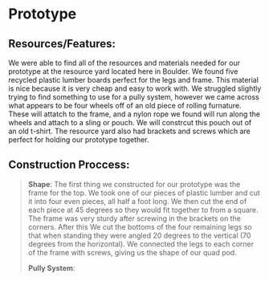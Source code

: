 Prototype
=================

Resources/Features: 
-------------------------
   We were able to find all of the resources and materials needed for our prototype at the resource yard located here in Boulder. We found five recycled plastic lumber boards perfect for the legs and frame. This material is nice because it is very cheap and easy to work with. We struggled slightly trying to find something to use for a pully system, however we came across what appears to be four wheels off of an old piece of rolling furnature. These will attatch to the frame, and a nylon rope we found will run along the wheels and attach to a sling or pouch. We will constrcut this pouch out of an old t-shirt. The resource yard also had brackets and screws which are perfect for holding our prototype together.

Construction Proccess:
-------------------------
>**Shape**: The first thing we constructed for our prototype was the frame for the top. We took one of our pieces of plastic lumber and cut it into four even pieces, all half a foot long. We then cut the end of each piece at 45 degrees so they would fit together to from a square. The frame was very sturdy after screwing in the brackets on the corners. After this We cut the bottoms of the four remaining legs so that when standing they were angled 20 degrees to the vertical (70 degrees from the horizontal). We connected the legs to each corner of the frame with screws, giving us the shape of our quad pod. 
>
>**Pully System**: 
